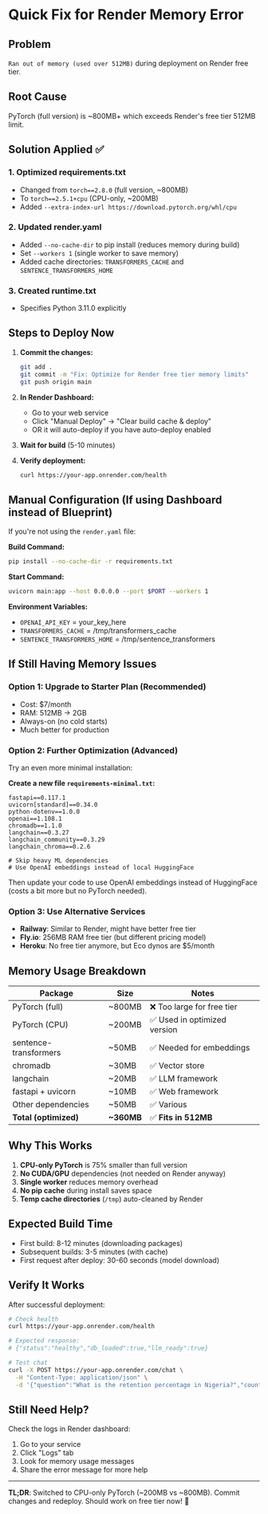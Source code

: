 # Quick Fix for Render Memory Error

## Problem
`Ran out of memory (used over 512MB)` during deployment on Render free tier.

## Root Cause
PyTorch (full version) is ~800MB+ which exceeds Render's free tier 512MB limit.

## Solution Applied ✅

### 1. **Optimized requirements.txt**
- Changed from `torch==2.8.0` (full version, ~800MB)
- To `torch==2.5.1+cpu` (CPU-only, ~200MB)
- Added `--extra-index-url https://download.pytorch.org/whl/cpu`

### 2. **Updated render.yaml**
- Added `--no-cache-dir` to pip install (reduces memory during build)
- Set `--workers 1` (single worker to save memory)
- Added cache directories: `TRANSFORMERS_CACHE` and `SENTENCE_TRANSFORMERS_HOME`

### 3. **Created runtime.txt**
- Specifies Python 3.11.0 explicitly

## Steps to Deploy Now

1. **Commit the changes:**
   ```bash
   git add .
   git commit -m "Fix: Optimize for Render free tier memory limits"
   git push origin main
   ```

2. **In Render Dashboard:**
   - Go to your web service
   - Click "Manual Deploy" → "Clear build cache & deploy"
   - OR it will auto-deploy if you have auto-deploy enabled

3. **Wait for build** (5-10 minutes)

4. **Verify deployment:**
   ```bash
   curl https://your-app.onrender.com/health
   ```

## Manual Configuration (If using Dashboard instead of Blueprint)

If you're not using the `render.yaml` file:

**Build Command:**
```bash
pip install --no-cache-dir -r requirements.txt
```

**Start Command:**
```bash
uvicorn main:app --host 0.0.0.0 --port $PORT --workers 1
```

**Environment Variables:**
- `OPENAI_API_KEY` = your_key_here
- `TRANSFORMERS_CACHE` = /tmp/transformers_cache
- `SENTENCE_TRANSFORMERS_HOME` = /tmp/sentence_transformers

## If Still Having Memory Issues

### Option 1: Upgrade to Starter Plan (Recommended)
- Cost: $7/month
- RAM: 512MB → 2GB
- Always-on (no cold starts)
- Much better for production

### Option 2: Further Optimization (Advanced)
Try an even more minimal installation:

**Create a new file `requirements-minimal.txt`:**
```
fastapi==0.117.1
uvicorn[standard]==0.34.0
python-dotenv==1.0.0
openai==1.108.1
chromadb==1.1.0
langchain==0.3.27
langchain_community==0.3.29
langchain_chroma==0.2.6

# Skip heavy ML dependencies
# Use OpenAI embeddings instead of local HuggingFace
```

Then update your code to use OpenAI embeddings instead of HuggingFace (costs a bit more but no PyTorch needed).

### Option 3: Use Alternative Services
- **Railway**: Similar to Render, might have better free tier
- **Fly.io**: 256MB RAM free tier (but different pricing model)
- **Heroku**: No free tier anymore, but Eco dynos are $5/month

## Memory Usage Breakdown

| Package | Size | Notes |
|---------|------|-------|
| PyTorch (full) | ~800MB | ❌ Too large for free tier |
| PyTorch (CPU) | ~200MB | ✅ Used in optimized version |
| sentence-transformers | ~50MB | ✅ Needed for embeddings |
| chromadb | ~30MB | ✅ Vector store |
| langchain | ~20MB | ✅ LLM framework |
| fastapi + uvicorn | ~10MB | ✅ Web framework |
| Other dependencies | ~50MB | ✅ Various |
| **Total (optimized)** | **~360MB** | ✅ **Fits in 512MB** |

## Why This Works

1. **CPU-only PyTorch** is 75% smaller than full version
2. **No CUDA/GPU** dependencies (not needed on Render anyway)
3. **Single worker** reduces memory overhead
4. **No pip cache** during install saves space
5. **Temp cache directories** (`/tmp`) auto-cleaned by Render

## Expected Build Time
- First build: 8-12 minutes (downloading packages)
- Subsequent builds: 3-5 minutes (with cache)
- First request after deploy: 30-60 seconds (model download)

## Verify It Works

After successful deployment:

```bash
# Check health
curl https://your-app.onrender.com/health

# Expected response:
# {"status":"healthy","db_loaded":true,"llm_ready":true}

# Test chat
curl -X POST https://your-app.onrender.com/chat \
  -H "Content-Type: application/json" \
  -d '{"question":"What is the retention percentage in Nigeria?","country":"Nigeria"}'
```

## Still Need Help?

Check the logs in Render dashboard:
1. Go to your service
2. Click "Logs" tab
3. Look for memory usage messages
4. Share the error message for more help

---

**TL;DR**: Switched to CPU-only PyTorch (~200MB vs ~800MB). Commit changes and redeploy. Should work on free tier now! 🚀

